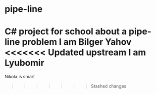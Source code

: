 # pipe-line
C# project for school about a pipe-line problem 
I am Bilger Yahov
<<<<<<< Updated upstream
I am Lyubomir
=======
Nikola is smart
>>>>>>> Stashed changes
